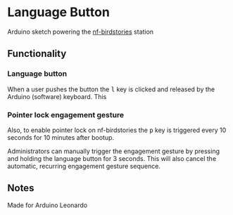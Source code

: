# Language Button

Arduino sketch powering the [nf-birdstories](https://github.com/unsworn/nf-birdstories) station

## Functionality

### Language button

When a user pushes the button the <kbd>l</kbd> key is clicked and released by the Arduino (software) keyboard. This 

### Pointer lock engagement gesture

Also, to enable pointer lock on nf-birdstories the <kbd>p</kbd> key is triggered every 10 seconds for 10 minutes after bootup.

Administrators can manually trigger the engagement gesture by pressing and holding the language button for 3 seconds. This will also cancel the automatic, recurring engagement gesture sequence.

## Notes

Made for Arduino Leonardo
